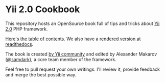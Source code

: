 Yii 2.0 Cookbook
================

This repository hosts an OpenSource book full of tips and tricks about [Yii 2.0](http://www.yiiframework.com/) PHP framework.

[Here's the table of contents](https://github.com/samdark/yii2-cookbook/blob/master/book/README.md). We also have a [rendered version at readthedocs](https://yii2-cookbook.readthedocs.org/README/).

The book is created [by Yii community](https://github.com/samdark/yii2-cookbook/graphs/contributors) and edited by Alexander Makarov ([@samdark](https://github.com/samdark)), a core team member of the framework.

Feel free to pull request your own writings. I'll review it, provide feedback and merge the best possible way.
